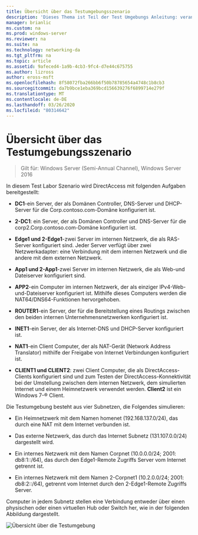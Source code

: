 ```yaml
---
title: Übersicht über das Testumgebungsszenario
description: 'Dieses Thema ist Teil der Test Umgebungs Anleitung: veranschaulichen einer DirectAccess-Bereitstellung für mehrere Standorte für Windows Server 2016'
manager: brianlic
ms.custom: na
ms.prod: windows-server
ms.reviewer: na
ms.suite: na
ms.technology: networking-da
ms.tgt_pltfrm: na
ms.topic: article
ms.assetid: 9afeced4-1a9b-4cb3-9fc4-d7e44c675755
ms.author: lizross
author: eross-msft
ms.openlocfilehash: 8f58072fba266bb6f50b78785654a4748c1b8cb3
ms.sourcegitcommit: da7b9bce1eba369bcd156639276f6899714e279f
ms.translationtype: MT
ms.contentlocale: de-DE
ms.lasthandoff: 03/26/2020
ms.locfileid: "80314642"
---
```

# <a name="overview-of-the-test-lab-scenario"></a>Übersicht über das Testumgebungsszenario

>Gilt für: Windows Server (Semi-Annual Channel), Windows Server 2016

In diesem Test Labor Szenario wird DirectAccess mit folgenden Aufgaben bereitgestellt:  
  
-   **DC1**-ein Server, der als Domänen Controller, DNS-Server und DHCP-Server für die Corp.contoso.com-Domäne konfiguriert ist.  
  
-   **2-DC1**: ein Server, der als Domänen Controller und DNS-Server für die corp2.Corp.contoso.com-Domäne konfiguriert ist.  
  
-   **Edge1 und 2-Edge1**-zwei Server im internen Netzwerk, die als RAS-Server konfiguriert sind. Jeder Server verfügt über zwei Netzwerkadapter: eine Verbindung mit dem internen Netzwerk und die andere mit dem externen Netzwerk.  
  
-   **App1 und 2-App1**-zwei Server im internen Netzwerk, die als Web-und Dateiserver konfiguriert sind.  
  
-   **APP2**-ein Computer im internen Netzwerk, der als einziger IPv4-Web-und-Dateiserver konfiguriert ist. Mithilfe dieses Computers werden die NAT64/DNS64-Funktionen hervorgehoben.  
  
-   **ROUTER1**-ein Server, der für die Bereitstellung eines Routings zwischen den beiden internen Unternehmensnetzwerken konfiguriert ist.  
  
-   **INET1**-ein Server, der als Internet-DNS und DHCP-Server konfiguriert ist.  
  
-   **NAT1**-ein Client Computer, der als NAT-Gerät (Network Address Translator) mithilfe der Freigabe von Internet Verbindungen konfiguriert ist.  
  
-   **CLIENT1 und CLIENT2**: zwei Client Computer, die als DirectAccess-Clients konfiguriert sind und zum Testen der DirectAccess-Konnektivität bei der Umstellung zwischen dem internen Netzwerk, dem simulierten Internet und einem Heimnetzwerk verwendet werden. **Client2** ist ein Windows 7-&reg; Client.  
  
Die Testumgebung besteht aus vier Subnetzen, die Folgendes simulieren:  
  
-   Ein Heimnetzwerk mit dem Namen homenet (192.168.137.0/24), das durch eine NAT mit dem Internet verbunden ist.  
  
-   Das externe Netzwerk, das durch das Internet Subnetz (131.107.0.0/24) dargestellt wird.  
  
-   Ein internes Netzwerk mit dem Namen Corpnet (10.0.0.0/24; 2001: db8:1::/64), das durch den Edge1-Remote Zugriffs Server vom Internet getrennt ist.  
  
-   Ein internes Netzwerk mit dem Namen 2-Corpnet1 (10.2.0.0/24; 2001: db8:2::/64), getrennt vom Internet durch den 2-Edge1-Remote Zugriffs Server.  
  
Computer in jedem Subnetz stellen eine Verbindung entweder über einen physischen oder einen virtuellen Hub oder Switch her, wie in der folgenden Abbildung dargestellt.  
  
![Übersicht über die Testumgebung](../../../media/Overview-of-the-Test-Lab-Scenario_4/TLG_DA_Multisite.png)  
  


